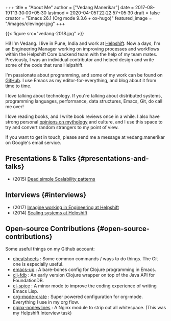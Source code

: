 +++
title = "About Me"
author = ["Vedang Manerikar"]
date = 2017-08-19T13:30:00+05:30
lastmod = 2020-04-05T22:22:57+05:30
draft = false
creator = "Emacs 26.1 (Org mode 9.3.6 + ox-hugo)"
featured_image = "/images/clevinger.jpg"
+++

{{< figure src="vedang-2018.jpg" >}}

Hi! I'm Vedang. I live in Pune, India and work at [Helpshift](https://helpshift.com). Now a
days, I'm an Engineering Manager working on improving processes and
workflows within the Helpshift Core backend team with the help of my
team mates. Previously, I was an individual contributor and helped
design and write some of the code that runs Helpshift.

I'm passionate about programming, and some of my work can be found on
[GitHub](https://github.com/vedang). I use Emacs as my editor-for-everything, and blog about it
from time to time.

I love talking about technology. If you're talking about distributed
systems, programming languages, performance, data structures, Emacs,
Git, do call me over!

I love reading books, and I write book reviews once in a while. I also
have strong personal [opinions on mythology](https://vedang.me/categories/mythology/) and culture, and I use this
space to try and convert random strangers to my point of view.

If you want to get in touch, please send me a message at
vedang.manerikar on Google's email service.


## Presentations & Talks {#presentations-and-talks}

-   (2015) [Dead simple Scalability patterns](https://www.youtube.com/watch?v=k10%5FtrKtKNk)


## Interviews {#interviews}

-   (2017) [Imagine working in Engineering at Helpshift](https://medium.com/@helpshift/image-ine-working-in-engineering-at-helpshift-8818247e2188)
-   (2014) [Scaling systems at Helpshift](https://yourstory.com/2014/08/vedang-manerikar-helpshift/)


## Open-source Contributions {#open-source-contributions}

Some useful things on my Github account:

-   [cheatsheets](https://github.com/vedang/csaoid) : Some common commands / ways to do things. The Git one is especially useful.
-   [emacs-up](https://github.com/helpshift/emacs-up) : A bare-bones config for Clojure programming in Emacs.
-   [clj-fdb](https://github.com/vedang/clj%5Ffdb) : An early version Clojure wrapper on top of the Java API for FoundationDB.
-   [el-spice](https://github.com/vedang/el-spice) : A minor mode to improve the coding experience of writing Emacs Lisp.
-   [org-mode-crate](https://github.com/vedang/org-mode-crate) : Super powered configuration for org-mode. Everything I use in my org flow.
-   [nginx-nonewlines](https://github.com/vedang/nginx-nonewlines) : A Nginx module to strip out all whitespace. (This was my Helpshift Interview task)
